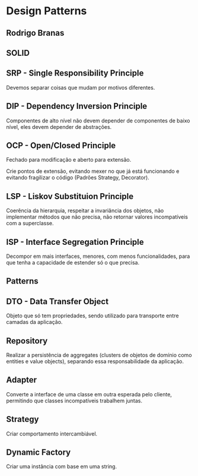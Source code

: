 # Design Patterns

## Rodrigo Branas

## SOLID

## SRP - Single Responsibility Principle

Devemos separar coisas que mudam por motivos diferentes.

## DIP - Dependency Inversion Principle

Componentes de alto nível não devem depender de componentes de baixo nível, eles devem depender de abstrações.

## OCP - Open/Closed Principle

Fechado para modificação e aberto para extensão.

Crie pontos de extensão, evitando mexer no que já está funcionando e evitando fragilizar o código (Padrões Strategy, Decorator).

## LSP - Liskov Substituion Principle

Coerência da hierarquia, respeitar a invariância dos objetos, não implementar métodos que não precisa, não retornar valores incompatíveis com a superclasse.

## ISP - Interface Segregation Principle

Decompor em mais interfaces, menores, com menos funcionalidades, para que tenha a capacidade de estender só o que precisa.

## Patterns

## DTO - Data Transfer Object

Objeto que só tem propriedades, sendo utilizado para transporte entre camadas da aplicação.

## Repository

Realizar a persistência de aggregates (clusters de objetos de domínio como entities e value objects), separando essa responsabilidade da aplicação.

## Adapter

Converte a interface de uma classe em outra esperada pelo cliente, permitindo que classes incompatíveis trabalhem juntas.

## Strategy

Criar comportamento intercambiável.

## Dynamic Factory

Criar uma instância com base em uma string.